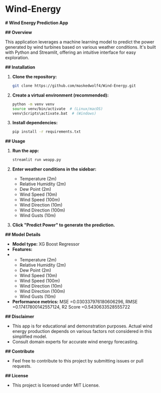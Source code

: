 # Wind-Energy


**# Wind Energy Prediction App**

**## Overview**

This application leverages a machine learning model to predict the power generated by wind turbines based on various weather conditions. It's built with Python and Streamlit, offering an intuitive interface for easy exploration.

**## Installation**

1. **Clone the repository:**

   ```bash
   git clone https://github.com/maskedwolf4/Wind-Energy.git
   ```

2. **Create a virtual environment (recommended):**

   ```bash
   python -m venv venv
   source venv/bin/activate  # (Linux/macOS)
   venv\Scripts\activate.bat  # (Windows)
   ```

3. **Install dependencies:**

   ```bash
   pip install -r requirements.txt
   ```

**## Usage**

1. **Run the app:**

   ```bash
   streamlit run weapp.py
   ```

2. **Enter weather conditions in the sidebar:**
   - Temperature (2m)
   - Relative Humidity (2m)
   - Dew Point (2m)
   - Wind Speed (10m)
   - Wind Speed (100m)
   - Wind Direction (10m)
   - Wind Direction (100m)
   - Wind Gusts (10m)

3. **Click "Predict Power" to generate the prediction.**

**## Model Details**

- **Model type:** XG Boost Regressor
- **Features:**
- - Temperature (2m)
   - Relative Humidity (2m)
   - Dew Point (2m)
   - Wind Speed (10m)
   - Wind Speed (100m)
   - Wind Direction (10m)
   - Wind Direction (100m)
   - Wind Gusts (10m)
- **Performance metrics:**
   MSE =0.030337976180606296,
   RMSE =0.17417800142557124,
   R2 Score =0.5430633528555722

**## Disclaimer**

- This app is for educational and demonstration purposes. Actual wind energy production depends on various factors not considered in this simplified model.
- Consult domain experts for accurate wind energy forecasting.

**## Contribute**

- Feel free to contribute to this project by submitting issues or pull requests.

**## License**

- This project is licensed under  MIT License.
